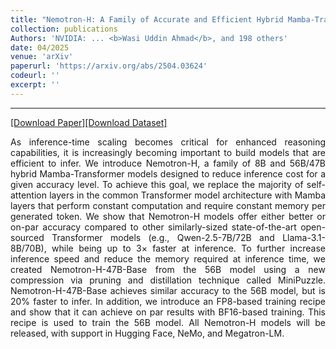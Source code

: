 ```yaml
---
title: "Nemotron-H: A Family of Accurate and Efficient Hybrid Mamba-Transformer Models"
collection: publications
Authors: 'NVIDIA: ... <b>Wasi Uddin Ahmad</b>, and 198 others'
date: 04/2025
venue: 'arXiv'
paperurl: 'https://arxiv.org/abs/2504.03624'
codeurl: ''
excerpt: ''
---
```

---
<a href='https://arxiv.org/pdf/2504.03624' target="_blank">[Download Paper]</a><a href='' target="_blank">[Download Dataset]</a>
<p align="justify">
As inference-time scaling becomes critical for enhanced reasoning capabilities, it is increasingly becoming important to build models that are efficient to infer. We introduce Nemotron-H, a family of 8B and 56B/47B hybrid Mamba-Transformer models designed to reduce inference cost for a given accuracy level. To achieve this goal, we replace the majority of self-attention layers in the common Transformer model architecture with Mamba layers that perform constant computation and require constant memory per generated token. We show that Nemotron-H models offer either better or on-par accuracy compared to other similarly-sized state-of-the-art open-sourced Transformer models (e.g., Qwen-2.5-7B/72B and Llama-3.1-8B/70B), while being up to 3× faster at inference. To further increase inference speed and reduce the memory required at inference time, we created Nemotron-H-47B-Base from the 56B model using a new compression via pruning and distillation technique called MiniPuzzle. Nemotron-H-47B-Base achieves similar accuracy to the 56B model, but is 20% faster to infer. In addition, we introduce an FP8-based training recipe and show that it can achieve on par results with BF16-based training. This recipe is used to train the 56B model. All Nemotron-H models will be released, with support in Hugging Face, NeMo, and Megatron-LM.
</p>
